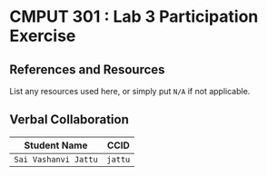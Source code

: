 # CMPUT 301 : Lab 3 Participation Exercise

## References and Resources

List any resources used here, or simply put `N/A` if not applicable.

## Verbal Collaboration

| Student Name           | CCID      |
| --------------------   | --------- |
| `Sai Vashanvi Jattu`   | `jattu`   |

